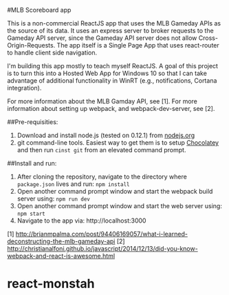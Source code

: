 #MLB Scoreboard app

This is a non-commercial ReactJS app that uses the MLB Gameday APIs as the
source of its data. It uses an express server to broker requests to the Gameday
API server, since the Gameday API server does not allow Cross-Origin-Requests.
The app itself is a Single Page App that uses react-router to handle client side
navigation. 

I'm building this app mostly to teach myself ReactJS. A goal of this project is
to turn this into a Hosted Web App for Windows 10 so that I can take advantage
of additional functionality in WinRT (e.g., notifications, Cortana integration).

For more information about the MLB Gamday API, see [1].
For more information about setting up webpack, and webpack-dev-server, see [2].

##Pre-requisities:

1. Download and install node.js (tested on 0.12.1) from [nodejs.org](http://nodejs.org)
2. git command-line tools. Easiest way to get them is to setup [Chocolatey](https://chocolatey.org) and then run `cinst git` from an elevated command prompt.

##Install and run:

1. After cloning the repository, navigate to the directory where `package.json` lives and run: `npm install`
2. Open another command prompt window and start the webpack build server using: `npm run dev`
3. Open another command prompt window and start the web server using: `npm start`
4. Navigate to the app via: http://localhost:3000 

[1] http://brianmpalma.com/post/94406169057/what-i-learned-deconstructing-the-mlb-gameday-api
[2] http://christianalfoni.github.io/javascript/2014/12/13/did-you-know-webpack-and-react-is-awesome.html 
# react-monstah
